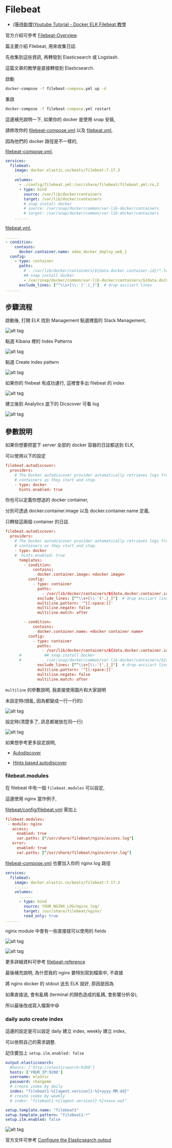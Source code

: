 # Filebeat

* [(等待新增)Youtube Tutorial - Docker ELK Filebeat 教學]()

官方介紹可參考 [Filebeat-Overview](https://www.elastic.co/guide/en/beats/filebeat/current/filebeat-overview.html#filebeat-overview).

篇主要介紹 Filebeat, 用來收集日誌.

先收集到這些資訊, 再轉發到 Elasticsearch 或 Logstash.

這篇文章的教學是直接轉發到 Elasticsearch.

啟動

```cmd
docker-compose -f filebeat-compose.yml up -d
```

重啟

```cmd
docker-compose -f filebeat-compose.yml restart
```

這邊補充說明一下, 如果你的 docker 是使用 snap 安裝,

請修改你的
[filebeat-compose.yml](https://github.com/twtrubiks/docker-elk-tutorial/blob/elk-7.6.0/docker-elk/filebeat/filebeat-compose.yml) 以及 [filebeat.yml](https://github.com/twtrubiks/docker-elk-tutorial/blob/elk-7.6.0/docker-elk/filebeat/config/filebeat.yml),

因為他們的 docker 路徑是不一樣的,

[filebeat-compose.yml](https://github.com/twtrubiks/docker-elk-tutorial/blob/elk-7.6.0/docker-elk/filebeat/filebeat-compose.yml),

```yml
services:
  filebeat:
    image: docker.elastic.co/beats/filebeat:7.17.3
    ......
    volumes:
      - ./config/filebeat.yml:/usr/share/filebeat/filebeat.yml:ro,Z
      - type: bind
        source: /var/lib/docker/containers
        target: /var/lib/docker/containers
        # snap install docker
        # source: /var/snap/docker/common/var-lib-docker/containers
        # target: /var/snap/docker/common/var-lib-docker/containers
    ......
```

[filebeat.yml](https://github.com/twtrubiks/docker-elk-tutorial/blob/elk-7.6.0/docker-elk/filebeat/config/filebeat.yml),

```yml
......
- condition:
    contains:
      docker.container.name: odoo_docker_deploy_web_1
  config:
    - type: container
      paths:
        # - /var/lib/docker/containers/${data.docker.container.id}/*.log
        ## snap install docker
        - /var/snap/docker/common/var-lib-docker/containers/${data.docker.container.id}/*.log
      exclude_lines: ["^\\s+[\\-`('.|_]"]  # drop asciiart lines
......
```

## 步驟流程

啟動後, 打開 ELK 找到 Management 點選裡面的 Stack Management,

![alt tag](https://i.imgur.com/yDRIFdk.png)

點選 Kibana 裡的 Index Patterns

![alt tag](https://i.imgur.com/MIcw9DZ.png)

點選 Create index pattern

![alt tag](https://i.imgur.com/GQc2UE8.png)

如果你的 filebeat 有成功運行, 這裡會多出 filebeat 的 index

![alt tag](https://i.imgur.com/X07vCPp.png)

建立後到 Analytics 底下的 Dicscover 可看 log

![alt tag](https://i.imgur.com/redMyeU.png)

## 參數說明

如果你想要把當下 server 全部的 docker 容器的日誌都送到 ELK,

可以使用以下的設定

```conf
filebeat.autodiscover:
  providers:
    # The Docker autodiscover provider automatically retrieves logs from Docker
    # containers as they start and stop.
    - type: docker
      hints.enabled: true
```

你也可以定義你想送的 docker container,

分別可透過 docker.container.image 以及 docker.container.name 定義,

只轉發這兩個 container 的日誌.

```conf
filebeat.autodiscover:
  providers:
    # The Docker autodiscover provider automatically retrieves logs from Docker
    # containers as they start and stop.
    - type: docker
    #  hints.enabled: true
      templates:
        - condition:
            contains:
              docker.container.image: <docker image>
          config:
            - type: container
              paths:
                - /var/lib/docker/containers/${data.docker.container.id}/*.log
              exclude_lines: ["^\\s+[\\-`('.|_]"]  # drop asciiart lines
              multiline.pattern: '^[[:space:]]'
              multiline.negate: false
              multiline.match: after

        - condition:
            contains:
              docker.container.name: <docker container name>
          config:
            - type: container
              paths:
                - /var/lib/docker/containers/${data.docker.container.id}/*.log
      #          ## snap install docker
      #         - /var/snap/docker/common/var-lib-docker/containers/${data.docker.container.id}/*.log
              exclude_lines: ["^\\s+[\\-`('.|_]"]  # drop asciiart lines
              multiline.pattern: '^[[:space:]]'
              multiline.negate: false
              multiline.match: after

```

`multiline` 的參數說明, 我直接使用圖片和大家說明

未設定時(很亂, 因為都變成一行一行的)

![alt tag](https://i.imgur.com/uwJyy1U.png)

設定時(清楚多了, 訊息都被放在同一行)

![alt tag](https://i.imgur.com/OSdHVJc.png)

如果想參考更多設定說明,

* [Autodiscover](https://www.elastic.co/guide/en/beats/filebeat/current/configuration-autodiscover.html)

* [Hints based autodiscover](https://www.elastic.co/guide/en/beats/filebeat/current/configuration-autodiscover-hints.html#configuration-autodiscover-hints)

### filebeat.modules

在 filebeat 中有一個 `filebeat.modules` 可以設定,

這邊使用 nginx 當作例子,

[filebeat/config/filebeat.yml](https://github.com/twtrubiks/docker-elk-tutorial/blob/elk-7.6.0/docker-elk/filebeat/config/filebeat.yml) 需加上

```conf
filebeat.modules:
 - module: nginx
   access:
     enabled: true
     var.paths: ["/usr/share/filebeat/nginx/access.log"]
   error:
     enabled: true
     var.paths: ["/usr/share/filebeat/nginx/error.log"]
```

[filebeat-compose.yml](https://github.com/twtrubiks/docker-elk-tutorial/blob/elk-7.6.0/docker-elk/filebeat/filebeat-compose.yml) 也要加入你的 nginx log 路徑

```yml
services:
  filebeat:
    image: docker.elastic.co/beats/filebeat:7.17.3
    ......
    volumes:
      ......
      - type: bind
        source: YOUR_NGINX_LOG/nginx_log/
        target: /usr/share/filebeat/nginx/
        read_only: true
......
```

nginx module 中會有一些直接就可以使用的 fields

![alt tag](https://i.imgur.com/OM0NPbA.png)

![alt tag](https://i.imgur.com/72QGR74.png)

更多詳細資料可參考 [filebeat-reference](https://www.elastic.co/guide/en/beats/filebeat/current/filebeat-reference-yml.html)

最後補充說明, 為什麼我的 nginx 要特別寫到檔案中, 不直接

將 nginx docker 的 stdout 送去 ELK 就好, 原因是因為

如果直接送, 會有亂碼 (terminal 的顏色造成的亂碼, 會影響分析:anguished:),

所以最後改成寫入檔案中:smile:

### daily auto create index

這邊的設定是可以設定 daily 建立 index, weekly 建立 index,

可以依照自己的需求調整.

記住要加上 `setup.ilm.enabled: false`

```yml
output.elasticsearch:
  #hosts: ['http://elasticsearch:9200']
  hosts: ['YOUR_IP:9200']
  username: elastic
  password: changeme
  # create index by daily
  index: "filebeat1-%{[agent.version]}-%{+yyyy.MM.dd}"
  # create index by weekly
  # index: "filebeat1-%{[agent.version]}-%{+xxxx.ww}"

setup.template.name: "filebeat1"
setup.template.pattern: "filebeat1-*"
setup.ilm.enabled: false
```

![alt tag](https://i.imgur.com/5sS82EI.png)

官方文件可參考 [Configure the Elasticsearch output](https://www.elastic.co/guide/en/beats/filebeat/current/elasticsearch-output.html)
